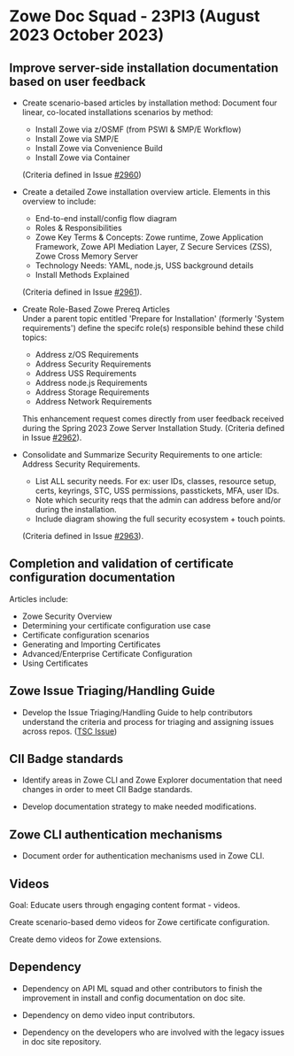 # Zowe Doc Squad - 23PI3 (August 2023 October 2023)

## Improve server-side installation documentation based on user feedback

- Create scenario-based articles by installation method:
  Document four linear, co-located installations scenarios by method:
    * Install Zowe via z/OSMF (from PSWI & SMP/E Workflow)
    * Install Zowe via SMP/E
    * Install Zowe via Convenience Build
    * Install Zowe via Container 
    
    (Criteria defined in Issue [#2960](https://github.com/zowe/docs-site/issues/2960))

- Create a detailed Zowe installation overview article.
  Elements in this overview to include:
    * End-to-end install/config flow diagram
    * Roles & Responsibilities
    * Zowe Key Terms & Concepts: Zowe runtime, Zowe Application Framework, Zowe API Mediation Layer, Z Secure Services (ZSS), Zowe Cross Memory Server
    * Technology Needs: YAML, node.js, USS background details
    * Install Methods Explained

    (Criteria defined in Issue [#2961](https://github.com/zowe/docs-site/issues/2961)).

- Create Role-Based Zowe Prereq Articles   
  Under a parent topic entitled 'Prepare for Installation' (formerly 'System requirements') define the specifc role(s) responsible behind these child topics:
    * Address z/OS Requirements
    * Address Security Requirements
    * Address USS Requirements
    * Address node.js Requirements
    * Address Storage Requirements
    * Address Network Requirements

  This enhancement request comes directly from user feedback received during the Spring 2023 Zowe Server Installation Study. (Criteria defined in Issue [#2962](https://github.com/zowe/docs-site/issues/2962)).

- Consolidate and Summarize Security Requirements to one article: Address Security Requirements.
    * List ALL security needs. For ex: user IDs, classes, resource setup, certs, keyrings, STC, USS permissions, passtickets, MFA, user IDs. 
    * Note which security reqs that the admin can address before and/or during the installation.
    * Include diagram showing the full security ecosystem + touch points.

   (Criteria defined in Issue [#2963](https://github.com/zowe/docs-site/issues/2963)). 

## Completion and validation of certificate configuration documentation

Articles include:
  * Zowe Security Overview
  * Determining your certificate configuration use case
  * Certificate configuration scenarios
  * Generating and Importing Certificates
  * Advanced/Enterprise Certificate Configuration
  * Using Certificates

## Zowe Issue Triaging/Handling Guide

* Develop the Issue Triaging/Handling Guide to help contributors understand the criteria and process for triaging and assigning issues across repos. ([TSC Issue](https://github.com/zowe/community/blob/master/Technical-Steering-Committee/issues.md#issues))
 
 ## CII Badge standards

- Identify areas in Zowe CLI and Zowe Explorer documentation that need changes in order to meet  CII Badge standards.

- Develop documentation strategy to make needed modifications.

## Zowe CLI authentication mechanisms

- Document order for authentication mechanisms used in Zowe CLI.

## Videos

Goal: Educate users through engaging content format - videos.

Create scenario-based demo videos for Zowe certificate configuration.

Create demo videos for Zowe extensions. 

## Dependency

* Dependency on API ML squad and other contributors to finish the improvement in install and config documentation on doc site.

* Dependency on demo video input contributors.

* Dependency on the developers who are involved with the legacy issues in doc site repository.
